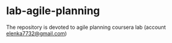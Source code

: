 # lab-agile-planning
The repository is devoted to agile planning coursera lab (account elenka7732@gmail.com)
